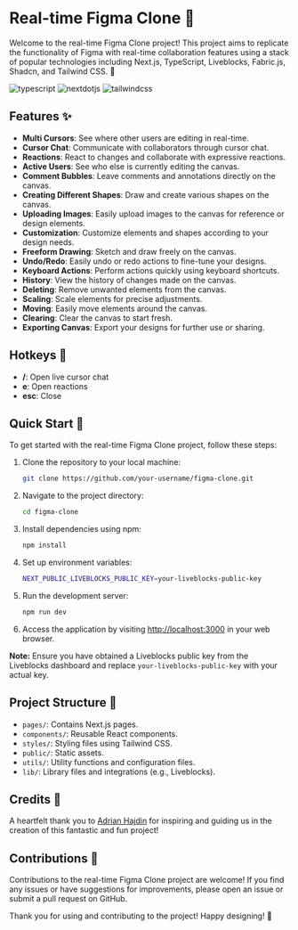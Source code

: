 # Real-time Figma Clone 🎨

Welcome to the real-time Figma Clone project! This project aims to replicate the functionality of Figma with real-time collaboration features using a stack of popular technologies including Next.js, TypeScript, Liveblocks, Fabric.js, Shadcn, and Tailwind CSS. 🚀

  <div>
    <img src="https://img.shields.io/badge/-TypeScript-black?style=for-the-badge&logoColor=white&logo=typescript&color=3178C6" alt="typescript" />
    <img src="https://img.shields.io/badge/-Next_JS-black?style=for-the-badge&logoColor=white&logo=nextdotjs&color=000000" alt="nextdotjs" />
    <img src="https://img.shields.io/badge/-Tailwind_CSS-black?style=for-the-badge&logoColor=white&logo=tailwindcss&color=06B6D4" alt="tailwindcss" />
  </div>

## Features ✨

- **Multi Cursors**: See where other users are editing in real-time.
- **Cursor Chat**: Communicate with collaborators through cursor chat.
- **Reactions**: React to changes and collaborate with expressive reactions.
- **Active Users**: See who else is currently editing the canvas.
- **Comment Bubbles**: Leave comments and annotations directly on the canvas.
- **Creating Different Shapes**: Draw and create various shapes on the canvas.
- **Uploading Images**: Easily upload images to the canvas for reference or design elements.
- **Customization**: Customize elements and shapes according to your design needs.
- **Freeform Drawing**: Sketch and draw freely on the canvas.
- **Undo/Redo**: Easily undo or redo actions to fine-tune your designs.
- **Keyboard Actions**: Perform actions quickly using keyboard shortcuts.
- **History**: View the history of changes made on the canvas.
- **Deleting**: Remove unwanted elements from the canvas.
- **Scaling**: Scale elements for precise adjustments.
- **Moving**: Easily move elements around the canvas.
- **Clearing**: Clear the canvas to start fresh.
- **Exporting Canvas**: Export your designs for further use or sharing.

## Hotkeys 🎹

- **/**: Open live cursor chat
- **e**: Open reactions
- **esc**: Close


## Quick Start 🚀

To get started with the real-time Figma Clone project, follow these steps:

1. Clone the repository to your local machine:

    ```bash
    git clone https://github.com/your-username/figma-clone.git
    ```

2. Navigate to the project directory:

    ```bash
    cd figma-clone
    ```

3. Install dependencies using npm:

    ```bash
    npm install
    ```

4. Set up environment variables:

    ```bash
    NEXT_PUBLIC_LIVEBLOCKS_PUBLIC_KEY=your-liveblocks-public-key
    ```

5. Run the development server:

    ```bash
    npm run dev
    ```

6. Access the application by visiting [http://localhost:3000](http://localhost:3000) in your web browser.

**Note:** Ensure you have obtained a Liveblocks public key from the Liveblocks dashboard and replace `your-liveblocks-public-key` with your actual key.

## Project Structure 📂

- `pages/`: Contains Next.js pages.
- `components/`: Reusable React components.
- `styles/`: Styling files using Tailwind CSS.
- `public/`: Static assets.
- `utils/`: Utility functions and configuration files.
- `lib/`: Library files and integrations (e.g., Liveblocks).

## Credits 🙌

A heartfelt thank you to [Adrian Hajdin](https://github.com/adrianhajdin) for inspiring and guiding us in the creation of this fantastic and fun project!

## Contributions 🌟

Contributions to the real-time Figma Clone project are welcome! If you find any issues or have suggestions for improvements, please open an issue or submit a pull request on GitHub.

Thank you for using and contributing to the project! Happy designing! 🎉